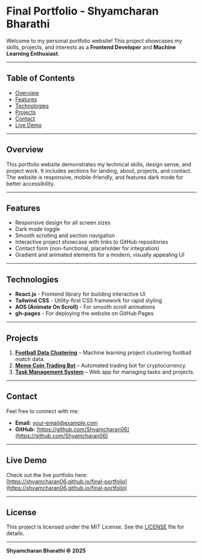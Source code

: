 # Final Portfolio - Shyamcharan Bharathi

Welcome to my personal portfolio website! This project showcases my skills, projects, and interests as a **Frontend Developer** and **Machine Learning Enthusiast**.

---

## Table of Contents
- [Overview](#overview)
- [Features](#features)
- [Technologies](#technologies)
- [Projects](#projects)
- [Contact](#contact)
- [Live Demo](#live-demo)

---

## Overview
This portfolio website demonstrates my technical skills, design sense, and project work. It includes sections for landing, about, projects, and contact. The website is responsive, mobile-friendly, and features dark mode for better accessibility.

---

## Features
- Responsive design for all screen sizes  
- Dark mode toggle  
- Smooth scrolling and section navigation  
- Interactive project showcase with links to GitHub repositories  
- Contact form (non-functional, placeholder for integration)  
- Gradient and animated elements for a modern, visually appealing UI  

---

## Technologies
- **React.js** - Frontend library for building interactive UI  
- **Tailwind CSS** - Utility-first CSS framework for rapid styling  
- **AOS (Animate On Scroll)** - For smooth scroll animations  
- **gh-pages** - For deploying the website on GitHub Pages  

---

## Projects
1. **[Football Data Clustering](https://github.com/Shyamcharan06/Football-Data-Clustering)** – Machine learning project clustering football match data.  
2. **[Meme Coin Trading Bot](https://github.com/Shyamcharan06/Meme-Coin-Trading-Bot)** – Automated trading bot for cryptocurrency.  
3. **[Task Management System](https://github.com/ka0s01/Task-Management-System)** – Web app for managing tasks and projects.  

---

## Contact
Feel free to connect with me:  
- **Email:** [your-email@example.com](mailto:shyamcb11@gmail.com)  
- **GitHub:** [https://github.com/Shyamcharan06](https://github.com/Shyamcharan06)  

---

## Live Demo
Check out the live portfolio here:  
[https://shyamcharan06.github.io/final-portfolio](https://shyamcharan06.github.io/final-portfolio)

---

## License
This project is licensed under the MIT License. See the [LICENSE](LICENSE) file for details.

---

**Shyamcharan Bharathi © 2025**

